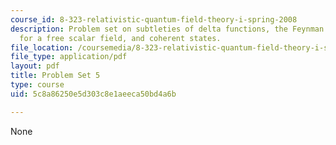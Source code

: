```yaml
---
course_id: 8-323-relativistic-quantum-field-theory-i-spring-2008
description: Problem set on subtleties of delta functions, the Feynman propagator
  for a free scalar field, and coherent states.
file_location: /coursemedia/8-323-relativistic-quantum-field-theory-i-spring-2008/5c8a86250e5d303c8e1aeeca50bd4a6b_ft1ps05_08_1.pdf
file_type: application/pdf
layout: pdf
title: Problem Set 5
type: course
uid: 5c8a86250e5d303c8e1aeeca50bd4a6b

---
```

None
